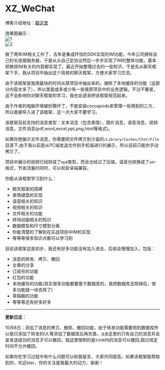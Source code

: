 # XZ_WeChat

博客介绍地址：[戳这里](http://coderperson.com/2016/09/28/iOS-weChat/)

效果图展示：			
![1](http://oet7ffdgt.bkt.clouddn.com/1.gif)		
![2](http://oet7ffdgt.bkt.clouddn.com/2.gif)		



做了两年IM相关工作了，去年是集成环信的SDK实现的IM功能，今年公司拥有自己的长连接服务器，于是从头自己定协议然后一步步实现了IM的整体功能，基本把微信IM有关的内容都实现了。最近开始整理过去的一些知识，于是先从聊天框架下手，我从项目中抽出这个简易的聊天框架，方便大家学习交流。			


由于该框架是我用最快的时间从原项目中抽出来的，摘除了本地缓存的功能（这部分内容太多了），所以里面或多或少有一些我原项目中的业务逻辑，不过不要紧，这不会影响你对聊天框架的学习，我也会逐渐把该框架规范起来。		

由于作者的电脑环境被折腾坏了，不能安装cocoapods来管理一些用到的三方，所以直接导入进了该框架，这一点大家不要学习。


该框架目前支持的消息类型：文本消息（包含表情），图片消息，语音消息，视频消息，文件消息(pdf,word,excel,ppt,png,html等格式)。

如果你想展示文件消息，你需要把文件拷贝到沙盒的`/Library/Caches/Chat/File`目录下,由于我以前是从PC端发送文件到手机端进行的展示，所以目前只能你手动拷贝了。

项目中展示的视频已经转成了`mp4`类型，而且也经过了压缩，语音也转换成了`amr`格式，节省流量的同时，可以和安卓端兼容。


你能从该框架学习到什么：		

* 聊天框架的搭建
* 表情键盘的实现
* 语音相关的知识
* 视频相关的知识
* 文件相关的功能
* 转场动画相关的知识
* 数据模型和尺寸模型分离
* 你能清楚的了解到在实战项目中IM的实现	
* 等等等很多知识点都可以学习到


目前该框架这是初步，我还有好多功能没有加入进去，后续会慢慢加入，包括：		
* 消息的转发、拷贝、撤回
* 文章的分享
* 订阅号的功能
* 红包的功能
* 本地缓存的功能(其实很多功能都要基于数据库的，我把数据库去除掉后，很多功能就一块去除了)
* 草稿箱的功能
* 等等等还有好多好多


---

**更新日志**：			

10月8日：添加了消息的拷贝、删除、撤回功能，由于转发功能需要用到数据库所以我只添加了转发的UI,等添加了数据库后再完善。`注意`这里的只有自己的消息并且是发送成功的消息才可以撤回，我这里限制的是`5分钟`内的消息可以撤回,超过规定时间不允许撤回。





如果你在学习过程中有什么问题可以和我留言，大家共同提高。如果该框架能帮助到你，欢迎star，你的关注是我最大的动力，谢谢！




